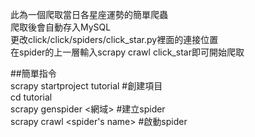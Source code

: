 此為一個爬取當日各星座運勢的簡單爬蟲  
爬取後會自動存入MySQL  
更改click/click/spiders/click_star.py裡面的連接位置  
在spider的上一層輸入scrapy crawl click_star即可開始爬取  



##簡單指令  
scrapy startproject tutorial        #創建項目  
cd tutorial  
scrapy genspider <name> <網域>      #建立spider  
scrapy crawl <spider's name>        #啟動spider  

